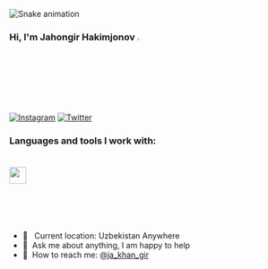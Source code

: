 <a href="https://visitcount.itsvg.in">
  <img src="https://visitcount.itsvg.in/api?id=JahongirHakimjonov&base=1000&label=Profile%20Views&color=6&icon=5&pretty=false"  alt=""/>
</a>


![Snake animation](https://github.com/mirsaid-mirzohidov/mirsaid-mirzohidov/blob/output/github-contribution-grid-snake.svg)


### Hi, I'm Jahongir Hakimjonov <img src="https://media.giphy.com/media/hvRJCLFzcasrR4ia7z/giphy.gif" width="3%">

[![Instagram](https://img.shields.io/badge/Instagram-%23E4405F.svg?logo=Instagram&logoColor=white)](https://instagram.com/ja_khan_gir) [![Twitter](https://img.shields.io/badge/Twitter-%231DA1F2.svg?logo=Twitter&logoColor=white)](https://twitter.com/@ja_khan_gir)


### Languages and tools I work with:

<div align="left">
    <code><img class="image-class" src="https://s3.dualstack.us-east-2.amazonaws.com/pythondotorg-assets/media/community/logos/python-logo-only.png" width="30px" alt=""></code>
    <code><img src="https://static-00.iconduck.com/assets.00/django-icon-1606x2048-lwmw1z73.png" width="30px" style="mix-blend-mode: lighten"></code>
    <code><img src="https://cdn.hashnode.com/res/hashnode/image/upload/v1518503935975/S1_-_WePM.png" width="50px" style="mix-blend-mode: lighten"></code>
    <code><img src="https://www.postgresql.org/media/img/about/press/elephant.png" width="35px" style="mix-blend-mode: lighten"></code>
    <code><img src="https://avatars.githubusercontent.com/u/18133?s=280&v=4" width="40px" style="mix-blend-mode: lighten"></code>
    <code><img src="https://assets.ifttt.com/images/channels/2107379463/icons/monochrome_large.png" width="40px" style="mix-blend-mode: lighten"></code>
    <code><img src="https://upload.wikimedia.org/wikipedia/commons/thumb/a/ab/Logo-ubuntu_cof-orange-hex.svg/2048px-Logo-ubuntu_cof-orange-hex.svg.png" width="40px" style="mix-blend-mode: lighten"></code>
    <code><img src="https://cdn4.iconfinder.com/data/icons/logos-and-brands/512/97_Docker_logo_logos-512.png" width="47px" style="mix-blend-mode: lighten"></code>
    <code><img src="https://static-00.iconduck.com/assets.00/postman-icon-497x512-beb7sy75.png" width="38px" style="mix-blend-mode: lighten"></code>
    <code><img src="https://www.svgrepo.com/show/373924/nginx.svg" width="44px" style="mix-blend-mode: lighten"></code>
    <code><img src="https://img.icons8.com/?size=48&id=20909&format=png" width="40px" style="mix-blend-mode: lighten"></code>
    <code><img src="https://img.icons8.com/?size=48&id=21278&format=png" width="43px" style="mix-blend-mode: lighten"></code>
    <code><img src="https://uxwing.com/wp-content/themes/uxwing/download/brands-and-social-media/bootstrap-5-logo-icon.png" width="47px" style="mix-blend-mode: lighten"></code>
    <code><img src="https://cdn.worldvectorlogo.com/logos/fastapi.svg" width="40px" style="mix-blend-mode: lighten"></code>
</div>


<br />

- 📍 &nbsp; Current location: Uzbekistan Anywhere
- 📝&nbsp; Ask me about anything, I am happy to help
- 📨&nbsp; How to reach me: [@ja_khan_gir](https://t.me/ja_khan_gir)
